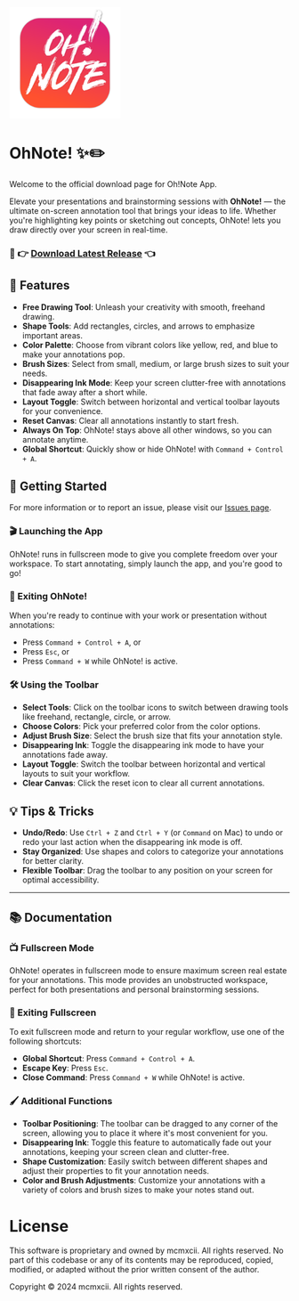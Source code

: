 <img src="./assets/oh-note-icon.png" width="200" height="200">

# OhNote! ✨✏️

Welcome to the official download page for Oh!Note App.

Elevate your presentations and brainstorming sessions with **OhNote!** — the ultimate on-screen annotation tool that brings your ideas to life. Whether you're highlighting key points or sketching out concepts, OhNote! lets you draw directly over your screen in real-time.

### 💾 👉 [Download Latest Release](https://github.com/mcmxcii-ldn/oh-note-releases/releases/latest) 👈

## 🚀 Features

- **Free Drawing Tool**: Unleash your creativity with smooth, freehand drawing.
- **Shape Tools**: Add rectangles, circles, and arrows to emphasize important areas.
- **Color Palette**: Choose from vibrant colors like yellow, red, and blue to make your annotations pop.
- **Brush Sizes**: Select from small, medium, or large brush sizes to suit your needs.
- **Disappearing Ink Mode**: Keep your screen clutter-free with annotations that fade away after a short while.
- **Layout Toggle**: Switch between horizontal and vertical toolbar layouts for your convenience.
- **Reset Canvas**: Clear all annotations instantly to start fresh.
- **Always On Top**: OhNote! stays above all other windows, so you can annotate anytime.
- **Global Shortcut**: Quickly show or hide OhNote! with `Command + Control + A`.

## 🏁 Getting Started

For more information or to report an issue, please visit our [Issues page](https://github.com/mcmxcii-ldn/oh-note-releases/issues).

### 🎬 Launching the App

OhNote! runs in fullscreen mode to give you complete freedom over your workspace. To start annotating, simply launch the app, and you're good to go!

### 🚪 Exiting OhNote!

When you're ready to continue with your work or presentation without annotations:

- Press `Command + Control + A`, or
- Press `Esc`, or
- Press `Command + W` while OhNote! is active.

### 🛠 Using the Toolbar

- **Select Tools**: Click on the toolbar icons to switch between drawing tools like freehand, rectangle, circle, or arrow.
- **Choose Colors**: Pick your preferred color from the color options.
- **Adjust Brush Size**: Select the brush size that fits your annotation style.
- **Disappearing Ink**: Toggle the disappearing ink mode to have your annotations fade away.
- **Layout Toggle**: Switch the toolbar between horizontal and vertical layouts to suit your workflow.
- **Clear Canvas**: Click the reset icon to clear all current annotations.

## 💡 Tips & Tricks

- **Undo/Redo**: Use `Ctrl + Z` and `Ctrl + Y` (or `Command` on Mac) to undo or redo your last action when the disappearing ink mode is off.
- **Stay Organized**: Use shapes and colors to categorize your annotations for better clarity.
- **Flexible Toolbar**: Drag the toolbar to any position on your screen for optimal accessibility.

---

## 📚 Documentation

### 📺 Fullscreen Mode

OhNote! operates in fullscreen mode to ensure maximum screen real estate for your annotations. This mode provides an unobstructed workspace, perfect for both presentations and personal brainstorming sessions.

### 🔄 Exiting Fullscreen

To exit fullscreen mode and return to your regular workflow, use one of the following shortcuts:

- **Global Shortcut**: Press `Command + Control + A`.
- **Escape Key**: Press `Esc`.
- **Close Command**: Press `Command + W` while OhNote! is active.

### 🖌 Additional Functions

- **Toolbar Positioning**: The toolbar can be dragged to any corner of the screen, allowing you to place it where it's most convenient for you.
- **Disappearing Ink**: Toggle this feature to automatically fade out your annotations, keeping your screen clean and clutter-free.
- **Shape Customization**: Easily switch between different shapes and adjust their properties to fit your annotation needs.
- **Color and Brush Adjustments**: Customize your annotations with a variety of colors and brush sizes to make your notes stand out.


# License
This software is proprietary and owned by mcmxcii. All rights reserved. No part of this codebase or any of its contents may be reproduced, copied, modified, or adapted without the prior written consent of the author.

Copyright © 2024 mcmxcii. All rights reserved.
